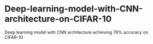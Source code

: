 # Deep-learning-model-with-CNN-architecture-on-CIFAR-10
Deep learning model with CNN architecture achieving 76% accuracy on CIFAR-10
